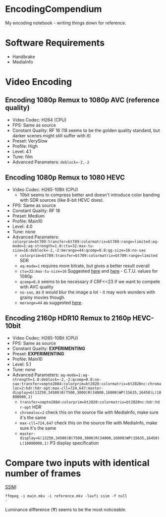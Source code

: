 # EncodingCompendium

My encoding notebook - writing things down for reference.

# Software Requirements

- Handbrake
- MediaInfo

# Video Encoding

## Encoding 1080p Remux to 1080p AVC (reference quality)

- Video Codec: H264 (CPU)
- FPS: Same as source
- Constant Quality: RF 16 (18 seems to be the golden quality standard, but darker scenes might still suffer with it)
- Preset: VerySlow
- Profile: High
- Level: 4.1
- Tune: film
- Advanced Parameters: <code>deblock=-2,-2</code>

## Encoding 1080p Remux to 1080 HEVC

- Video Codec: H265-10Bit (CPU)
  - 10bit seems to compress better and doesn't introduce color banding with SDR sources (like 8-bit HEVC does).
- FPS: Same as source
- Constant Quality: RF 18
- Preset: Medium
- Profile: Main10
- Level: 4.0
- Tune: none
- Advanced Parameters:  <code>
colorprim=bt709:transfer=bt709:colormatrix=bt709:range=limited:aq-mode=1:aq-strength=1.0:ctu=32:max-tu-size=16:deblock=-2,-2:merange=44:qcomp=0.8:qg-size=16:no-sao</code>
    - <code>colorprim=bt709:transfer=bt709:colormatrix=bt709:range=limited</code> SDR
    - <code>aq-mode=1</code> requires more bitrate, but gives a better result overall
    - <code>ctu=32:max-tu-size=16</code> Suggested [here](https://forum.doom9.org/showthread.php?t=172458) and [here](https://forum.doom9.org/showthread.php?p=1735137#post1735137) - C.T.U. values for 1080p
    - <code>qcomp=0.8</code> seems to be necessary if CRF<=23 if we want to compete with AVC quality
    - <code>no-sao</code>, as it would blur the image a lot - it may work wonders with grainy movies though.
    - <code>merange=44</code> as suggested [here](https://forum.doom9.org/showthread.php?p=1735137#post1735137).

## Encoding 2160p HDR10 Remux to 2160p HEVC-10bit

- Video Codec: H265-10Bit (CPU)
- FPS: Same as source
- Constant Quality: **EXPERIMENTING**
- Preset: **EXPERIMENTING**
- Profile: Main10
- Level: 5.1
- Tune: none
- Advanced Parameters: <code>aq-mode=1:aq-strength=1.0:deblock=-2,-2:qcomp=0.8:no-sao:transfer=smpte2084:colorprim=bt2020:colormatrix=bt2020nc:chromaloc=2:hdr:hdr-opt:max-cll=724,647:master-display=G(13250,34500)B(7500,3000)R(34000,16000)WP(15635,16450)L(10000000,1)</code>
    - <code>transfer=smpte2084:colorprim=bt2020:colormatrix=bt2020nc:hdr:hdr-opt</code> HDR
    - <code>chromaloc=2</code> check this on the source file with MediaInfo, make sure it's the same
    - <code>max-cll=724,647</code> check this on the source file with MediaInfo, make sure it's the same
    - <code>master-display=G(13250,34500)B(7500,3000)R(34000,16000)WP(15635,16450)L(10000000,1)</code> P3 display specification

# Compare two inputs with identical number of frames

[SSIM](https://ece.uwaterloo.ca/~z70wang/research/ssim/):

<code>ffmpeg -i main.mkv -i reference.mkv -lavfi ssim -f null -</code>

Luminance difference (**Y**) seems to be the most noticeable.
